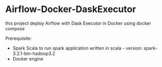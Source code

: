 # Airflow-Docker-DaskExecutor

this project deploy Airflow with Dask Executor in Docker using docker compose

Prerequisite:
- Spark Scala to run spark application written in scala - version: spark-3.2.1-bin-hadoop3.2
- Docker engine
